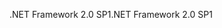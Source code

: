 <span data-ttu-id="0e3ad-101">.NET Framework 2.0 SP1</span><span class="sxs-lookup"><span data-stu-id="0e3ad-101">.NET Framework 2.0 SP1</span></span>